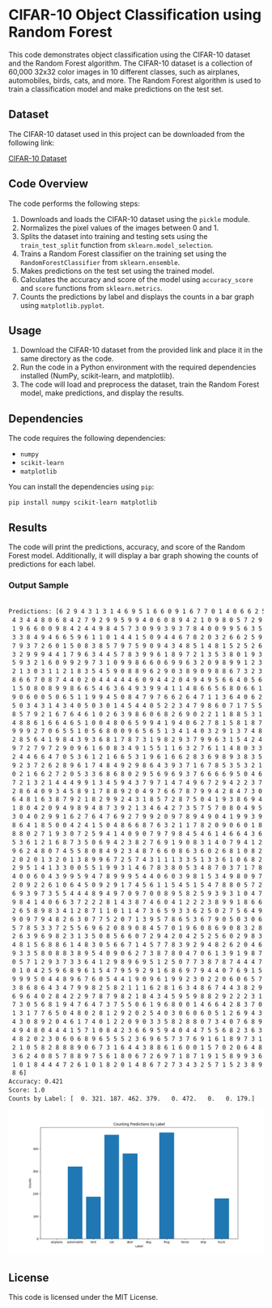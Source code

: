 # CIFAR-10 Object Classification using Random Forest

This code demonstrates object classification using the CIFAR-10 dataset and the Random Forest algorithm. The CIFAR-10 dataset is a collection of 60,000 32x32 color images in 10 different classes, such as airplanes, automobiles, birds, cats, and more. The Random Forest algorithm is used to train a classification model and make predictions on the test set.

## Dataset

The CIFAR-10 dataset used in this project can be downloaded from the following link:

[CIFAR-10 Dataset](https://www.cs.toronto.edu/~kriz/cifar.html)

## Code Overview

The code performs the following steps:

1. Downloads and loads the CIFAR-10 dataset using the `pickle` module.
2. Normalizes the pixel values of the images between 0 and 1.
3. Splits the dataset into training and testing sets using the `train_test_split` function from `sklearn.model_selection`.
4. Trains a Random Forest classifier on the training set using the `RandomForestClassifier` from `sklearn.ensemble`.
5. Makes predictions on the test set using the trained model.
6. Calculates the accuracy and score of the model using `accuracy_score` and `score` functions from `sklearn.metrics`.
7. Counts the predictions by label and displays the counts in a bar graph using `matplotlib.pyplot`.

## Usage

1. Download the CIFAR-10 dataset from the provided link and place it in the same directory as the code.
2. Run the code in a Python environment with the required dependencies installed (NumPy, scikit-learn, and matplotlib).
3. The code will load and preprocess the dataset, train the Random Forest model, make predictions, and display the results.

## Dependencies

The code requires the following dependencies:

- `numpy`
- `scikit-learn`
- `matplotlib`

You can install the dependencies using `pip`:

```shell
pip install numpy scikit-learn matplotlib
```

## Results
The code will print the predictions, accuracy, and score of the Random Forest model. Additionally, it will display a bar graph showing the counts of predictions for each label.

### Output Sample
```bash

Predictions: [6 2 9 4 3 1 3 1 4 6 9 5 1 6 6 0 9 1 6 7 7 0 1 4 0 6 6 2 5 5 4 7 3 9 0 2 5
 4 3 4 4 8 0 6 8 4 2 7 9 2 9 9 5 9 9 4 0 6 0 8 9 4 2 1 0 9 8 0 5 7 2 9 1 4
 1 9 6 6 0 0 9 8 4 2 4 4 9 8 4 5 7 3 0 9 9 3 9 3 7 8 4 0 0 9 9 5 6 3 5 6 9
 3 3 8 4 9 4 6 6 5 9 6 1 1 0 1 4 4 1 5 0 9 4 4 6 7 8 2 0 3 2 6 6 2 5 9 1 1
 7 9 3 7 2 6 0 1 5 0 8 3 8 5 7 9 7 5 9 0 9 4 3 4 8 5 1 4 8 1 5 2 5 2 6 9 4
 3 2 9 9 9 4 4 1 7 9 6 3 4 4 5 7 8 3 9 9 6 1 8 9 7 2 1 3 5 3 8 0 1 9 3 9 9
 5 9 3 2 1 6 0 9 9 2 9 7 3 1 0 9 9 8 6 6 0 6 9 9 6 3 2 0 9 8 9 9 1 2 3 2 5
 2 1 3 0 3 1 1 2 1 8 3 5 4 5 9 0 8 8 9 6 2 9 0 3 8 9 0 9 8 8 6 7 3 2 3 4 0
 8 6 6 7 0 8 7 4 4 0 2 0 4 4 4 4 4 6 0 9 4 4 2 0 4 9 4 9 5 6 6 4 0 5 6 0 6
 1 5 0 8 0 8 9 9 8 6 6 5 4 6 3 6 4 9 3 9 9 4 1 1 4 8 6 6 5 6 8 0 6 6 1 3 7
 9 0 6 0 0 5 0 6 5 1 1 9 9 4 5 0 8 4 7 9 7 6 6 2 6 4 7 1 1 3 6 4 0 6 2 8 1
 5 0 3 4 3 1 4 3 4 0 5 0 3 0 1 4 5 4 4 0 5 2 2 3 4 7 9 8 6 0 7 1 7 5 5 3 6
 8 5 7 9 2 1 6 7 6 4 6 1 0 2 6 3 9 8 6 0 6 8 2 6 9 0 2 2 1 1 8 8 5 3 1 2 3
 4 8 8 6 1 6 6 4 6 5 1 0 0 4 8 0 6 5 9 9 4 1 9 4 0 6 2 7 8 1 5 8 1 8 7 1 0
 9 9 9 2 7 0 6 5 5 1 0 5 6 8 0 0 9 6 5 6 5 1 3 4 1 4 0 3 2 9 1 3 7 4 8 1 2
 2 8 5 6 4 1 9 8 4 3 9 3 6 8 1 7 8 7 3 1 9 8 2 9 3 7 9 9 6 3 1 5 4 2 4 6 6
 9 7 2 7 9 7 2 9 0 9 6 1 6 0 8 3 4 9 1 5 5 1 1 6 3 2 7 6 1 1 4 8 0 3 3 0 5
 2 4 4 6 6 4 7 0 5 3 6 1 2 1 6 6 5 3 1 9 6 1 6 6 2 8 3 6 9 8 9 3 8 3 5 2 1
 9 2 3 7 2 6 2 8 9 6 1 7 4 8 4 9 2 9 8 6 4 3 9 3 7 1 6 7 8 5 3 5 3 2 1 4 6
 0 2 1 6 6 2 7 2 0 5 3 3 6 8 6 8 0 2 9 5 6 9 6 9 3 7 6 6 6 6 9 5 0 4 6 9 8
 7 2 1 3 2 1 4 4 4 9 9 1 3 4 5 9 4 3 7 9 7 1 4 7 4 9 6 7 2 9 4 2 2 3 7 9 9
 2 8 6 4 0 9 3 4 5 8 9 1 7 8 8 9 2 0 4 9 7 6 6 7 8 7 9 9 4 2 8 4 7 3 0 2 1
 6 4 8 1 6 3 8 7 9 2 1 8 2 9 9 2 4 3 1 8 5 7 2 8 7 5 0 4 1 9 3 8 6 9 4 4 2
 1 8 0 4 2 0 9 4 9 8 9 4 8 7 3 9 2 1 3 4 6 4 2 7 3 5 7 5 7 0 8 0 4 9 5 8 0
 3 0 4 0 2 9 9 1 6 2 7 6 4 7 6 9 2 7 9 9 2 0 9 7 8 9 4 9 0 4 1 9 9 3 9 6 9
 8 6 4 1 8 5 0 0 4 2 4 1 5 0 4 8 6 6 8 7 6 3 2 1 1 7 8 2 0 9 0 6 0 1 8 2 4
 8 8 0 2 7 1 9 3 0 7 2 5 9 4 1 4 0 9 0 7 9 7 9 8 4 5 4 6 1 4 6 6 4 3 6 3 9
 5 3 6 1 2 1 6 8 7 3 5 0 6 9 4 2 3 8 2 7 6 9 1 9 0 8 3 1 4 0 7 9 4 1 2 5 6
 9 6 2 4 8 0 7 4 5 5 8 0 8 4 9 2 3 4 8 7 6 6 0 8 6 3 6 0 2 6 8 1 0 8 2 4 7
 2 0 2 0 1 3 2 0 1 3 8 9 9 6 7 2 5 7 4 3 1 1 1 3 3 5 1 3 3 6 1 0 6 8 2 7 6
 2 9 5 1 4 1 3 3 0 0 5 5 1 9 9 3 1 4 6 7 8 3 8 0 5 3 4 8 7 0 3 7 1 7 8 2 8
 4 0 0 6 0 4 3 9 9 5 9 4 7 8 9 9 9 5 4 4 0 6 0 3 9 8 1 5 3 4 9 8 0 9 7 6 9
 2 0 9 2 2 6 1 0 6 4 5 0 9 2 9 1 7 4 5 6 1 1 5 4 5 1 5 4 7 8 8 0 5 7 2 3 1
 6 9 3 9 7 3 5 5 4 4 4 8 9 4 9 7 0 9 7 0 0 8 9 5 8 2 5 9 3 9 3 1 0 4 7 6 8
 9 8 4 1 4 0 6 6 3 7 2 2 2 8 1 4 3 8 7 4 6 0 4 1 2 2 2 3 8 9 9 1 8 6 6 1 9
 2 6 5 8 9 8 3 4 1 2 8 7 1 1 0 1 1 4 7 3 6 5 9 3 3 6 2 5 0 2 7 5 6 4 9 1 5
 9 0 9 7 9 4 8 2 6 3 0 7 7 5 2 0 7 1 3 9 5 7 8 6 5 3 6 7 9 0 5 0 3 0 6 8 9
 5 7 8 5 3 3 7 2 5 5 6 9 6 2 0 8 9 0 8 4 5 7 0 1 9 6 0 8 6 9 0 8 3 2 8 5 7
 2 6 3 9 6 9 8 2 3 1 3 5 0 8 5 6 6 0 7 2 9 4 2 0 4 2 5 2 5 6 0 2 9 8 3 5 5
 4 8 1 5 6 8 8 6 1 4 8 3 0 5 6 6 7 1 4 5 7 7 8 3 9 2 9 4 8 2 6 2 0 4 6 4 9
 9 3 3 5 8 0 8 8 3 8 9 5 4 0 9 0 6 2 7 3 8 7 8 0 4 7 0 6 1 3 9 1 9 8 7 9 6
 0 5 7 1 2 9 3 7 3 3 6 4 1 2 9 8 9 6 9 5 1 2 5 0 7 7 3 8 7 8 7 4 4 4 7 9 6
 0 1 0 4 2 5 9 6 8 9 6 1 5 4 7 9 5 9 2 9 1 6 8 6 9 7 9 4 4 0 7 6 9 1 5 0 9
 9 9 9 5 0 4 4 8 9 6 7 6 0 5 4 4 1 9 0 9 6 1 9 9 2 3 0 2 2 0 6 0 6 5 7 0 6
 3 8 6 8 6 4 3 4 7 9 9 8 2 5 8 2 1 1 1 6 2 8 1 6 3 4 8 6 7 4 4 3 8 2 9 4 4
 6 9 6 4 0 2 8 4 2 2 9 7 8 7 9 8 2 1 8 4 3 4 5 9 5 9 8 8 2 9 2 2 2 3 1 8 0
 7 3 0 5 6 8 1 9 4 7 6 4 7 3 7 5 5 0 6 1 9 6 8 0 0 1 4 6 6 4 2 8 3 7 0 9 4
 1 3 1 7 7 6 5 0 4 8 0 2 8 1 2 9 2 0 2 5 4 0 3 0 6 0 6 0 5 1 2 6 9 4 3 1 5
 4 3 0 8 9 2 0 4 6 1 7 4 0 1 2 2 0 9 0 3 3 5 8 2 8 8 0 7 3 4 0 7 6 8 9 5 8
 4 9 4 8 0 4 4 4 1 5 7 1 0 8 4 2 3 6 6 9 5 9 4 0 4 4 7 5 5 6 8 2 3 6 3 0 0
 4 8 2 0 2 3 0 6 0 6 8 9 6 5 5 5 2 3 6 9 6 5 7 3 7 6 9 1 6 1 8 9 7 3 1 9 6
 2 1 0 5 8 2 8 8 8 9 0 6 7 3 1 6 4 4 3 8 8 6 1 6 0 0 1 5 7 0 2 0 6 4 8 7 0
 3 6 2 4 0 8 5 7 8 8 9 7 5 6 1 8 0 6 7 2 6 9 7 1 8 7 1 9 1 5 8 9 9 3 6 9 1
 1 0 1 8 4 4 4 7 2 6 1 0 1 8 2 0 1 4 8 6 7 2 7 3 4 3 2 5 7 1 5 2 3 8 9 9 3
 8 6]
Accuracy: 0.421
Score: 1.0
Counts by Label: [  0. 321. 187. 462. 379.   0. 472.   0.   0. 179.]

```

![cifar10 Plot](cifar10_plot.png)

## License
This code is licensed under the MIT License.
